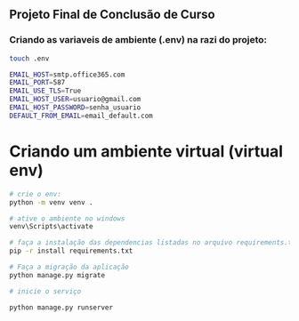 ## Projeto Final de Conclusão de Curso

### Criando as variaveis de ambiente (.env) na razi do projeto:

```bash
touch .env

EMAIL_HOST=smtp.office365.com
EMAIL_PORT=587
EMAIL_USE_TLS=True
EMAIL_HOST_USER=usuario@gmail.com
EMAIL_HOST_PASSWORD=senha_usuario
DEFAULT_FROM_EMAIL=email_default.com
```

# Criando um ambiente virtual (virtual env)

```bash
# crie o env:
python -m venv venv .

# ative o ambiente no windows
venv\Scripts\activate

# faça a instalação das dependencias listadas no arquivo requirements.txt
pip -r install requirements.txt

# Faça a migração da aplicação
python manage.py migrate

# inicie o serviço

python manage.py runserver
```

